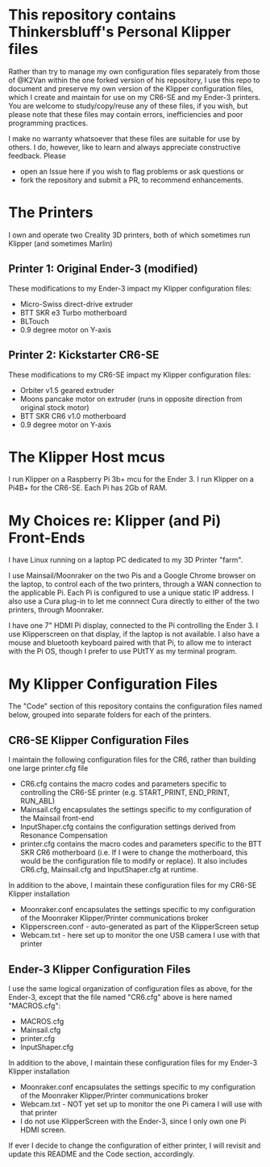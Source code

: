 # This repository contains Thinkersbluff's Personal Klipper files

Rather than try to manage my own configuration files separately from those of @K2Van within the one forked version of his repository, I use this repo to document and preserve my own version of the Klipper configuration files, which I create and maintain for use on my CR6-SE and my Ender-3 printers. You are welcome to study/copy/reuse any of these files, if you wish, but please note that these files may contain errors, inefficiencies and poor programming practices. 

I make no warranty whatsoever that these files are suitable for use by others.  I do, however, like to learn and always appreciate constructive feedback. 
Please 
 - open an Issue here if you wish to flag problems or ask questions or 
 - fork the repository and submit a PR, to recommend enhancements.

# The Printers
I own and operate two Creality 3D printers, both of which sometimes run Klipper (and sometimes Marlin)

## Printer 1: Original Ender-3 (modified)

These modifications to my Ender-3 impact my Klipper configuration files:
 - Micro-Swiss direct-drive extruder
 - BTT SKR e3 Turbo motherboard
 - BLTouch
 - 0.9 degree motor on Y-axis
 
 ## Printer 2: Kickstarter CR6-SE
 
 These modifications to my CR6-SE impact my Klipper configuration files:
 - Orbiter v1.5 geared extruder
 - Moons pancake motor on extruder (runs in opposite direction from original stock motor)
 - BTT SKR CR6 v1.0 motherboard
 - 0.9 degree motor on Y-axis
 
 # The Klipper Host mcus

I run Klipper on a Raspberry Pi 3b+ mcu for the Ender 3.
I run Klipper on a Pi4B+ for the CR6-SE. 
Each Pi has 2Gb of RAM.

# My Choices re: Klipper (and Pi) Front-Ends

I have Linux running on a laptop PC dedicated to my 3D Printer "farm".

I use Mainsail/Moonraker on the two Pis and a Google Chrome browser on the laptop, to control each of the two printers, through a WAN connection to the applicable Pi.  Each Pi is configured to use a unique static IP address.  I also use a Cura plug-in to let me connnect Cura directly to either of the two printers, through Moonraker.

I have one 7" HDMI Pi display, connected to the Pi controlling the Ender 3. I use Klipperscreen on that display, if the laptop is not available.  I also have a mouse and bluetooth keyboard paired with that Pi, to allow me to interact with the Pi OS, though I prefer to use PUtTY as my terminal program. 

# My Klipper Configuration Files

The "Code" section of this repository contains the configuration files named below, grouped into separate folders for each of the printers.

## CR6-SE Klipper Configuration Files

I maintain the following configuration files for the CR6, rather than building one large printer.cfg file
- CR6.cfg  contains the macro codes and parameters specific to controlling the CR6-SE printer (e.g. START_PRINT, END_PRINT, RUN_ABL)
- Mainsail.cfg encapsulates the settings specific to my configuration of the Mainsail front-end
- InputShaper.cfg contains the configuration settings derived from Resonance Compensation
- printer.cfg contains the macro codes and parameters specific to the BTT SKR CR6 motherboard (i.e. If I were to change the motherboard, this would be the configuration file to modify or replace). It also includes CR6.cfg, Mainsail.cfg and InputShaper.cfg at runtime.

In addition to the above, I maintain these configuration files for my CR6-SE Klipper installation
- Moonraker.conf encapsulates the settings specific to my configuration of the Moonraker Klipper/Printer communications broker
- Klipperscreen.conf - auto-generated as part of the KlipperScreen setup
- Webcam.txt - here set up to monitor the one USB camera I use with that printer

## Ender-3 Klipper Configuration Files

I use the same logical organization of configuration files as above, for the Ender-3, except that the file named "CR6.cfg" above is here named "MACROS.cfg":
 - MACROS.cfg
 - Mainsail.cfg
 - printer.cfg
 - InputShaper.cfg
 
 In addition to the above, I maintain these configuration files for my Ender-3 Klipper installation
- Moonraker.conf encapsulates the settings specific to my configuration of the Moonraker Klipper/Printer communications broker
- Webcam.txt - NOT yet set up to monitor the one Pi camera I will use with that printer
- I do not use KlipperScreen with the Ender-3, since I only own one Pi HDMI screen.

If ever I decide to change the configuration of either printer, I will revisit and update this README and the Code section, accordingly.
